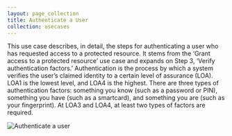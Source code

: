 ```yaml
---
layout: page_collection
title: Authenticate a User
collection: usecases
---
```

This use case describes, in detail, the steps for authenticating a user who has requested access to a protected resource. It stems from the ‘Grant access to a protected resource’ use case and expands on Step 3, ‘Verify authentication factors.’
Authentication is the process by which a system verifies the user’s claimed identity to a certain level of assurance (LOA).  LOA1 is the lowest level, and LOA4 is the highest.
There are three types of authentication factors: something you know (such as a password or PIN), something you have (such as a smartcard), and something you are (such as your fingerprint). At LOA3 and LOA4, at least two types of factors are required.

![Authenticate a user](../../img/Authenticate.png)
